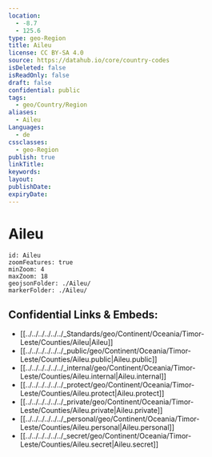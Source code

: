 ```yaml
---
location:
  - -8.7
  - 125.6
type: geo-Region
title: Aileu
license: CC BY-SA 4.0
source: https://datahub.io/core/country-codes
isDeleted: false
isReadOnly: false
draft: false
confidential: public
tags:
  - geo/Country/Region
aliases:
  - Aileu
Languages:
  - de
cssclasses:
  - geo-Region
publish: true
linkTitle:
keywords:
layout:
publishDate:
expiryDate:
---
```


# Aileu

```leaflet
id: Aileu
zoomFeatures: true 
minZoom: 4 
maxZoom: 18
geojsonFolder: ./Aileu/
markerFolder: ./Aileu/
```


## Confidential Links & Embeds: 
- [[../../../../../../_Standards/geo/Continent/Oceania/Timor-Leste/Counties/Aileu|Aileu]] 
- [[../../../../../../_public/geo/Continent/Oceania/Timor-Leste/Counties/Aileu.public|Aileu.public]] 
- [[../../../../../../_internal/geo/Continent/Oceania/Timor-Leste/Counties/Aileu.internal|Aileu.internal]] 
- [[../../../../../../_protect/geo/Continent/Oceania/Timor-Leste/Counties/Aileu.protect|Aileu.protect]] 
- [[../../../../../../_private/geo/Continent/Oceania/Timor-Leste/Counties/Aileu.private|Aileu.private]] 
- [[../../../../../../_personal/geo/Continent/Oceania/Timor-Leste/Counties/Aileu.personal|Aileu.personal]] 
- [[../../../../../../_secret/geo/Continent/Oceania/Timor-Leste/Counties/Aileu.secret|Aileu.secret]] 

